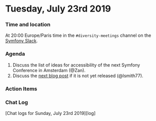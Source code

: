 # Tuesday, July 23rd 2019

### Time and location
At 20:00 Europe/Paris time in the `#diversity-meetings` channel on the [Symfony Slack][slack].

### Agenda
1) Discuss the list of ideas for accessibility of the next Symfony Conference in Amsterdam (@Zan).
1) Discuss the [next blog post](https://docs.google.com/document/d/14M9sNAQ5KMHzROByys_Bwcna_KHw0jpR-7CmJi5fQb0/edit?usp=sharing) if it is not yet released (@lsmith77).

### Action Items

### Chat Log
[Chat logs for Sunday, July 23rd 2019][log]

[slack]: https://symfony.com/slack
